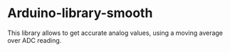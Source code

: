# Arduino-library-smooth
This library allows to get accurate analog values, using a moving average  over ADC reading.
